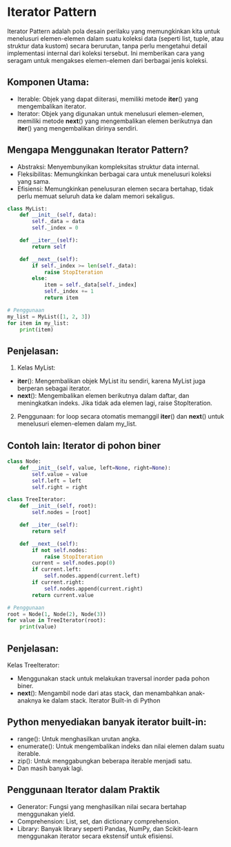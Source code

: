 # Iterator Pattern
Iterator Pattern adalah pola desain perilaku yang memungkinkan kita untuk menelusuri elemen-elemen dalam suatu koleksi data (seperti list, tuple, atau struktur data kustom) secara berurutan, tanpa perlu mengetahui detail implementasi internal dari koleksi tersebut. Ini memberikan cara yang seragam untuk mengakses elemen-elemen dari berbagai jenis koleksi.

## Komponen Utama:

- Iterable: Objek yang dapat diiterasi, memiliki metode __iter__() yang mengembalikan iterator.
- Iterator: Objek yang digunakan untuk menelusuri elemen-elemen, memiliki metode __next__() yang mengembalikan elemen berikutnya dan __iter__() yang mengembalikan dirinya sendiri.

## Mengapa Menggunakan Iterator Pattern?

- Abstraksi: Menyembunyikan kompleksitas struktur data internal.
- Fleksibilitas: Memungkinkan berbagai cara untuk menelusuri koleksi yang sama.
- Efisiensi: Memungkinkan penelusuran elemen secara bertahap, tidak perlu memuat seluruh data ke dalam memori sekaligus.

``` python
class MyList:
    def __init__(self, data):
        self._data = data
        self._index = 0

    def __iter__(self):
        return self

    def __next__(self):
        if self._index >= len(self._data):
            raise StopIteration
        else:
            item = self._data[self._index]
            self._index += 1
            return item

# Penggunaan
my_list = MyList([1, 2, 3])
for item in my_list:
    print(item)
```
## Penjelasan:

1. Kelas MyList:
- __iter__(): Mengembalikan objek MyList itu sendiri, karena MyList juga berperan sebagai iterator.
- __next__(): Mengembalikan elemen berikutnya dalam daftar, dan meningkatkan indeks. Jika tidak ada elemen lagi, raise StopIteration.
2. Penggunaan:
for loop secara otomatis memanggil __iter__() dan __next__() untuk menelusuri elemen-elemen dalam my_list.

## Contoh lain: Iterator di pohon biner

``` python
class Node:
    def __init__(self, value, left=None, right=None):
        self.value = value
        self.left = left
        self.right = right

class TreeIterator:
    def __init__(self, root):
        self.nodes = [root]

    def __iter__(self):
        return self

    def __next__(self):
        if not self.nodes:
            raise StopIteration
        current = self.nodes.pop(0)
        if current.left:
            self.nodes.append(current.left)
        if current.right:
            self.nodes.append(current.right)
        return current.value

# Penggunaan
root = Node(1, Node(2), Node(3))
for value in TreeIterator(root):
    print(value)
```
## Penjelasan:

Kelas TreeIterator:
- Menggunakan stack untuk melakukan traversal inorder pada pohon biner.
- __next__(): Mengambil node dari atas stack, dan menambahkan anak-anaknya ke dalam stack.
Iterator Built-in di Python

## Python menyediakan banyak iterator built-in:
- range(): Untuk menghasilkan urutan angka.
- enumerate(): Untuk mengembalikan indeks dan nilai elemen dalam suatu iterable.
- zip(): Untuk menggabungkan beberapa iterable menjadi satu.
- Dan masih banyak lagi.

## Penggunaan Iterator dalam Praktik
- Generator: Fungsi yang menghasilkan nilai secara bertahap menggunakan yield.
- Comprehension: List, set, dan dictionary comprehension.
- Library: Banyak library seperti Pandas, NumPy, dan Scikit-learn menggunakan iterator secara ekstensif untuk efisiensi.